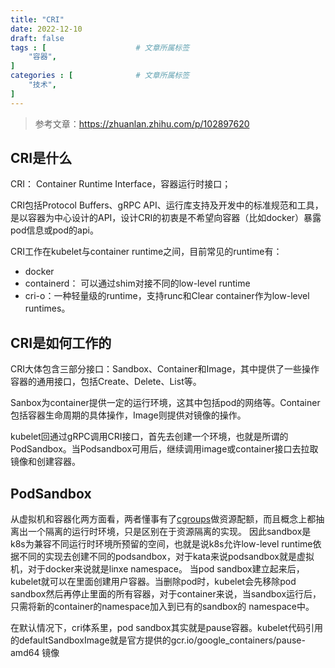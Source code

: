 ```yaml
---
title: "CRI"
date: 2022-12-10
draft: false
tags : [                    # 文章所属标签
    "容器", 
]
categories : [              # 文章所属标签
    "技术",
]
---
```


> 参考文章：https://zhuanlan.zhihu.com/p/102897620

## CRI是什么

CRI： Container Runtime Interface，容器运行时接口；

CRI包括Protocol Buffers、gRPC API、运行库支持及开发中的标准规范和工具，是以容器为中心设计的API，设计CRI的初衷是不希望向容器（比如docker）暴露pod信息或pod的api。

CRI工作在kubelet与container runtime之间，目前常见的runtime有：

- docker
- containerd： 可以通过shim对接不同的low-level runtime
- cri-o：一种轻量级的runtime，支持runc和Clear container作为low-level runtimes。

## CRI是如何工作的

CRI大体包含三部分接口：Sandbox、Container和Image，其中提供了一些操作容器的通用接口，包括Create、Delete、List等。

Sanbox为container提供一定的运行环境，这其中包括pod的网络等。Container包括容器生命周期的具体操作，Image则提供对镜像的操作。

kubelet回通过gRPC调用CRI接口，首先去创建一个环境，也就是所谓的PodSandbox。当Podsandbox可用后，继续调用image或container接口去拉取镜像和创建容器。

## PodSandbox

从虚拟机和容器化两方面看，两者懂事有了[cgroups](./cgroup.md)做资源配额，而且概念上都抽离出一个隔离的运行时环境，只是区别在于资源隔离的实现。
因此sandbox是k8s为兼容不同运行时环境所预留的空间，也就是说k8s允许low-level runtime依据不同的实现去创建不同的podsandbox，对于kata来说podsandbox就是虚拟机，对于docker来说就是linxe namespace。
当pod sandbox建立起来后，kubelet就可以在里面创建用户容器。当删除pod时，kubelet会先移除pod sandbox然后再停止里面的所有容器，对于container来说，当sandbox运行后，只需将新的container的namespace加入到已有的sandbox的 namespace中。

在默认情况下，cri体系里，pod sandbox其实就是pause容器。kubelet代码引用的defaultSandboxImage就是官方提供的gcr.io/google_containers/pause-amd64 镜像